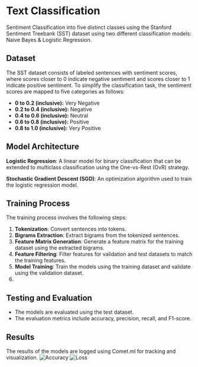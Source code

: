 # Text Classification

Sentiment Classification into five distinct classes using the Stanford Sentiment Treebank (SST) dataset using two different classification models: Naive Bayes & Logistic Regression.

## Dataset

The SST dataset consists of labeled sentences with sentiment scores, where scores closer to 0 indicate negative sentiment and scores closer to 1 indicate positive sentiment. To simplify the classification task, the sentiment scores are mapped to five categories as follows:

- **0 to 0.2 (inclusive):** Very Negative
- **0.2 to 0.4 (inclusive):** Negative
- **0.4 to 0.6 (inclusive):** Neutral
- **0.6 to 0.8 (inclusive):** Positive
- **0.8 to 1.0 (inclusive):** Very Positive

## Model Architecture

**Logistic Regression**: A linear model for binary classification that can be extended to multiclass classification using the One-vs-Rest (OvR) strategy.

**Stochastic Gradient Descent (SGD)**: An optimization algorithm used to train the logistic regression model.

## Training Process

The training process involves the following steps:

1. **Tokenization**: Convert sentences into tokens.
2. **Bigrams Extraction**: Extract bigrams from the tokenized sentences.
3. **Feature Matrix Generation**: Generate a feature matrix for the training dataset using the extracted bigrams.
4. **Feature Filtering**: Filter features for validation and test datasets to match the training features.
5. **Model Training**: Train the models using the training dataset and validate using the validation dataset.
6. 
## Testing and Evaluation

- The models are evaluated using the test dataset.
- The evaluation metrics include accuracy, precision, recall, and F1-score.

## Results

The results of the models are logged using Comet.ml for tracking and visualization.
![Accuracy](https://github.com/user-attachments/assets/42cbac82-5aa8-4373-9490-51ad59417561)
![Loss](https://github.com/user-attachments/assets/b9fbb5f2-4bc1-4c74-8a62-9719e1557d00)

